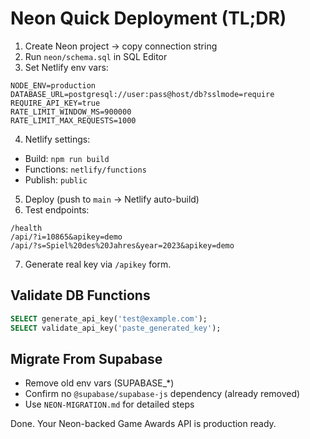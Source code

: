 # Neon Quick Deployment (TL;DR)

1. Create Neon project → copy connection string
2. Run `neon/schema.sql` in SQL Editor
3. Set Netlify env vars:
```
NODE_ENV=production
DATABASE_URL=postgresql://user:pass@host/db?sslmode=require
REQUIRE_API_KEY=true
RATE_LIMIT_WINDOW_MS=900000
RATE_LIMIT_MAX_REQUESTS=1000
```
4. Netlify settings:
- Build: `npm run build`
- Functions: `netlify/functions`
- Publish: `public`

5. Deploy (push to `main` → Netlify auto-build)
6. Test endpoints:
```
/health
/api/?i=10865&apikey=demo
/api/?s=Spiel%20des%20Jahres&year=2023&apikey=demo
```
7. Generate real key via `/apikey` form.

## Validate DB Functions
```sql
SELECT generate_api_key('test@example.com');
SELECT validate_api_key('paste_generated_key');
```

## Migrate From Supabase
- Remove old env vars (SUPABASE_*)
- Confirm no `@supabase/supabase-js` dependency (already removed)
- Use `NEON-MIGRATION.md` for detailed steps

Done. Your Neon-backed Game Awards API is production ready.

